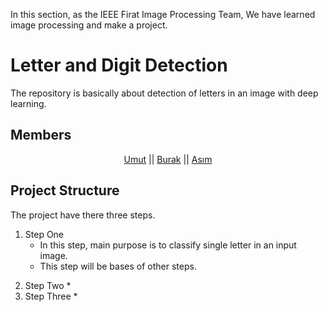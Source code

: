 In this section, as the IEEE Firat Image Processing Team, We have learned image processing and make a project.

# Letter and Digit Detection

The repository is basically about detection of letters in an image with deep learning.

## Members

<p align="center">
    <a href="https://github.com/UmutGuzel" target="_blank">Umut</a> ||
    <a href="https://github.com/Burakblm" target="_blank">Burak</a> ||
    <a href="https://github.com/pc-eng65" target="_blank">Asım</a> 
<p/>

## Project Structure

The project have there three steps.

1) Step One
    * In this step, main purpose is to classify single letter in an input image.
    * This step will be bases of other steps.

<!-- PUT RELATED PHOTO --->

2) Step Two
    *
3) Step Three
    * 